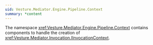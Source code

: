 ```yaml
---
uid: Vesture.Mediator.Engine.Pipeline.Context
summary: *content
---
```


The namespace <xref:Vesture.Mediator.Engine.Pipeline.Context> contains components to handle
the creation of <xref:Vesture.Mediator.Invocation.IInvocationContext>.
